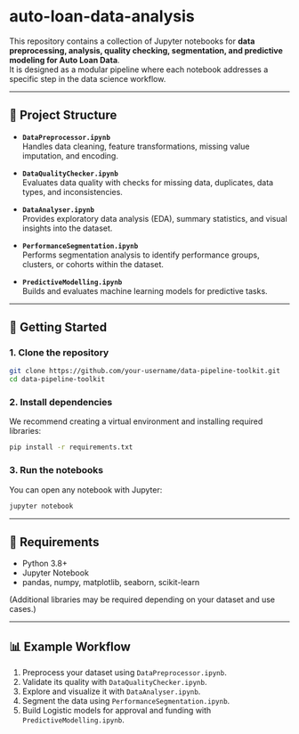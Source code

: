 # auto-loan-data-analysis

This repository contains a collection of Jupyter notebooks for **data preprocessing, analysis, quality checking, segmentation, and predictive modeling for Auto Loan Data**.  
It is designed as a modular pipeline where each notebook addresses a specific step in the data science workflow.  

---

## 📁 Project Structure

- **`DataPreprocessor.ipynb`**  
  Handles data cleaning, feature transformations, missing value imputation, and encoding.  

- **`DataQualityChecker.ipynb`**  
  Evaluates data quality with checks for missing data, duplicates, data types, and inconsistencies.
  
- **`DataAnalyser.ipynb`**  
  Provides exploratory data analysis (EDA), summary statistics, and visual insights into the dataset.  

- **`PerformanceSegmentation.ipynb`**  
  Performs segmentation analysis to identify performance groups, clusters, or cohorts within the dataset.  

- **`PredictiveModelling.ipynb`**  
  Builds and evaluates machine learning models for predictive tasks.  

---

## 🚀 Getting Started

### 1. Clone the repository
```bash
git clone https://github.com/your-username/data-pipeline-toolkit.git
cd data-pipeline-toolkit
````

### 2. Install dependencies

We recommend creating a virtual environment and installing required libraries:

```bash
pip install -r requirements.txt
```

### 3. Run the notebooks

You can open any notebook with Jupyter:

```bash
jupyter notebook
```

---

## 📌 Requirements

* Python 3.8+
* Jupyter Notebook
* pandas, numpy, matplotlib, seaborn, scikit-learn

(Additional libraries may be required depending on your dataset and use cases.)

---

## 📊 Example Workflow

1. Preprocess your dataset using `DataPreprocessor.ipynb`.
2. Validate its quality with `DataQualityChecker.ipynb`.
3. Explore and visualize it with `DataAnalyser.ipynb`.
4. Segment the data using `PerformanceSegmentation.ipynb`.
5. Build Logistic models for approval and funding with `PredictiveModelling.ipynb`.

